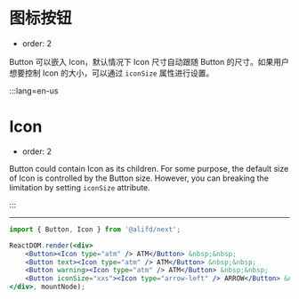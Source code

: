 # 图标按钮

- order: 2

Button 可以嵌入 Icon，默认情况下 Icon 尺寸自动跟随 Button 的尺寸。如果用户想要控制 Icon 的大小，可以通过 `iconSize` 属性进行设置。

:::lang=en-us
# Icon

- order: 2

Button could contain Icon as its children. For some purpose, the default size of Icon is controlled by the Button size. However, you can breaking the limitation by setting `iconSize` attribute.

:::

---

````jsx
import { Button, Icon } from '@alifd/next';

ReactDOM.render(<div>
    <Button><Icon type="atm" /> ATM</Button> &nbsp;&nbsp;
    <Button text><Icon type="atm" /> ATM</Button> &nbsp;&nbsp;
    <Button warning><Icon type="atm" /> ATM</Button> &nbsp;&nbsp;
    <Button iconSize="xxs"><Icon type="arrow-left" /> ARROW</Button> &nbsp;&nbsp;
</div>, mountNode);
````
